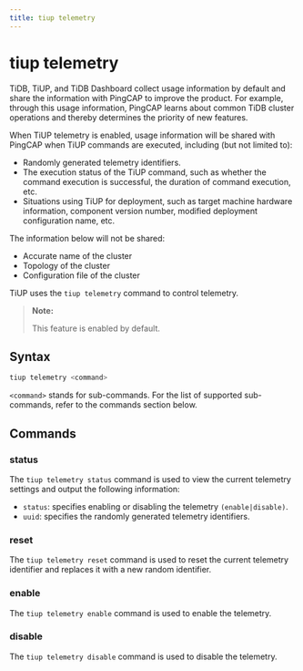 ```yaml
---
title: tiup telemetry
---
```


# tiup telemetry

TiDB, TiUP, and TiDB Dashboard collect usage information by default and share the information with PingCAP to improve the product. For example, through this usage information, PingCAP learns about common TiDB cluster operations and thereby determines the priority of new features.

When TiUP telemetry is enabled, usage information will be shared with PingCAP when TiUP commands are executed, including (but not limited to):

- Randomly generated telemetry identifiers.
- The execution status of the TiUP command, such as whether the command execution is successful, the duration of command execution, etc.
- Situations using TiUP for deployment, such as target machine hardware information, component version number, modified deployment configuration name, etc.

The information below will not be shared:

- Accurate name of the cluster
- Topology of the cluster
- Configuration file of the cluster

TiUP uses the `tiup telemetry` command to control telemetry.

> **Note:**
>
> This feature is enabled by default.

## Syntax

```sh
tiup telemetry <command>
```

`<command>` stands for sub-commands. For the list of supported sub-commands, refer to the commands section below.

## Commands

### status

The `tiup telemetry status` command is used to view the current telemetry settings and output the following information:

- `status`: specifies enabling or disabling the telemetry `(enable|disable)`.
- `uuid`: specifies the randomly generated telemetry identifiers.

### reset

The `tiup telemetry reset` command is used to reset the current telemetry identifier and replaces it with a new random identifier.

### enable

The `tiup telemetry enable` command is used to enable the telemetry.

### disable

The `tiup telemetry disable` command is used to disable the telemetry.